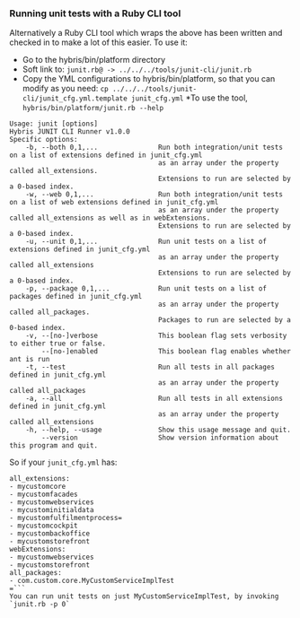 ### Running unit tests with a Ruby CLI tool

Alternatively a Ruby CLI tool which wraps the above has been written and checked in to make a lot of this easier. To use it:
* Go to the hybris/bin/platform directory
* Soft link to: `junit.rb@ -> ../../../tools/junit-cli/junit.rb`
* Copy the YML configurations to hybris/bin/platform, so that you can modify as you need: `cp ../../../tools/junit-cli/junit_cfg.yml.template junit_cfg.yml`
*To use the tool, `hybris/bin/platform/junit.rb --help`
```
Usage: junit [options]
Hybris JUNIT CLI Runner v1.0.0
Specific options:
    -b, --both 0,1,...               Run both integration/unit tests on a list of extensions defined in junit_cfg.yml
                                     as an array under the property called all_extensions.
                                     Extensions to run are selected by a 0-based index.
    -w, --web 0,1,...                Run both integration/unit tests on a list of web extensions defined in junit_cfg.yml
                                     as an array under the property called all_extensions as well as in webExtensions.
                                     Extensions to run are selected by a 0-based index.
    -u, --unit 0,1,...               Run unit tests on a list of extensions defined in junit_cfg.yml
                                     as an array under the property called all_extensions
                                     Extensions to run are selected by a 0-based index.
    -p, --package 0,1,...            Run unit tests on a list of packages defined in junit_cfg.yml
                                     as an array under the property called all_packages.
                                     Packages to run are selected by a 0-based index.
    -v, --[no-]verbose               This boolean flag sets verbosity to either true or false.
        --[no-]enabled               This boolean flag enables whether ant is run
    -t, --test                       Run all tests in all packages defined in junit_cfg.yml
                                     as an array under the property called all_packages
    -a, --all                        Run all tests in all extensions defined in junit_cfg.yml
                                     as an array under the property called all_extensions
    -h, --help, --usage              Show this usage message and quit.
        --version                    Show version information about this program and quit.
```
So if your `junit_cfg.yml` has:
```
all_extensions:
- mycustomcore
- mycustomfacades
- mycustomwebservices
- mycustominitialdata
- mycustomfulfilmentprocess=
- mycustomcockpit
- mycustombackoffice
- mycustomstorefront
webExtensions:
- mycustomwebservices
- mycustomstorefront
all_packages:
- com.custom.core.MyCustomServiceImplTest
=```
You can run unit tests on just MyCustomServiceImplTest, by invoking `junit.rb -p 0`